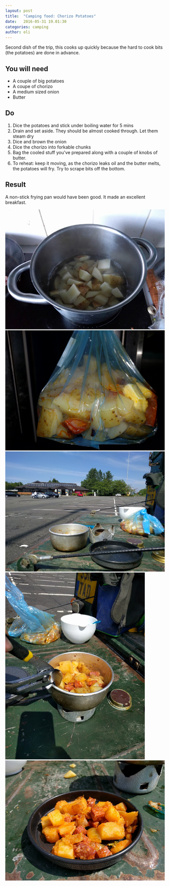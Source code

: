 ```yaml
---
layout: post
title:  "Camping food: Chorizo Potatoes"
date:   2016-05-31 19.01:30
categories: camping
author: oli
---
```


Second dish of the trip, this cooks up quickly because the hard to cook bits (the potatoes) are done in advance.

## You will need

* A couple of big potatoes
* A coupe of chorizo
* A medium sized onion
* Butter


## Do

1. Dice the potatoes and stick under boiling water for 5 mins
2. Drain and set aside.  They should be almost cooked through. Let them steam dry
3. Dice and brown the onion
4. Dice the chorizo into forkable chunks
5. Bag the cooled stuff you've prepared along with a couple of knobs of butter.
6. To reheat: keep it moving, as the chorizo leaks oil and the butter melts, the potatoes will fry.  Try to scrape bits off the bottom.


## Result
A non-stick frying pan would have been good.  It made an excellent breakfast.


![Boiling](/images/camping-chorizo-potatoes/camping-chorizo-potatoes-1.jpg)
![Bagged](/images/camping-chorizo-potatoes/camping-chorizo-potatoes-2.jpg)
![Cooking up outside Roadchef](/images/camping-chorizo-potatoes/camping-chorizo-potatoes-3.jpg)
![Pliers are better than all silly cooking tools](/images/camping-chorizo-potatoes/camping-chorizo-potatoes-4.jpg)
![Tasty](/images/camping-chorizo-potatoes/camping-chorizo-potatoes-5.jpg)


